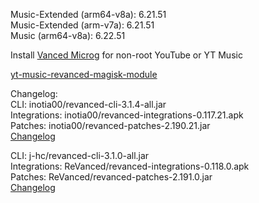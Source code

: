 Music-Extended (arm64-v8a): 6.21.51  
Music-Extended (arm-v7a): 6.21.51  
Music (arm64-v8a): 6.22.51  

Install [Vanced Microg](https://github.com/TeamVanced/VancedMicroG/releases) for non-root YouTube or YT Music  

[yt-music-revanced-magisk-module](https://github.com/HackerSinhos/yt-music-revanced-magisk-module)  

Changelog:  
CLI: inotia00/revanced-cli-3.1.4-all.jar  
Integrations: inotia00/revanced-integrations-0.117.21.apk  
Patches: inotia00/revanced-patches-2.190.21.jar  
[Changelog](https://github.com/inotia00/revanced-patches/releases/tag/v2.190.21)

CLI: j-hc/revanced-cli-3.1.0-all.jar  
Integrations: ReVanced/revanced-integrations-0.118.0.apk  
Patches: ReVanced/revanced-patches-2.191.0.jar  
[Changelog](https://github.com/ReVanced/revanced-patches/releases/tag/v2.191.0)  

